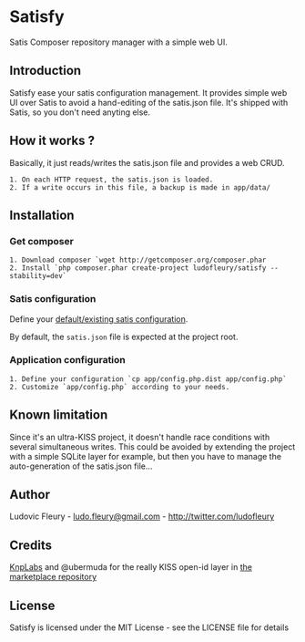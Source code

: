 # Satisfy

Satis Composer repository manager with a simple web UI.

## Introduction

Satisfy ease your satis configuration management. It provides simple web UI over Satis to avoid a hand-editing of the satis.json file. It's shipped with Satis, so you don't need anyting else.

## How it works ?

Basically, it just reads/writes the satis.json file and provides a web CRUD.

    1. On each HTTP request, the satis.json is loaded.
    2. If a write occurs in this file, a backup is made in app/data/

## Installation

### Get composer

    1. Download composer `wget http://getcomposer.org/composer.phar
    2. Install `php composer.phar create-project ludofleury/satisfy --stability=dev`

### Satis configuration

Define your [default/existing satis configuration](http://getcomposer.org/doc/articles/handling-private-packages-with-satis.md).

By default, the `satis.json` file is expected at the project root.

### Application configuration

    1. Define your configuration `cp app/config.php.dist app/config.php`
    2. Customize `app/config.php` according to your needs.

## Known limitation

Since it's an ultra-KISS project, it doesn't handle race conditions with several simultaneous writes.
This could be avoided by extending the project with a simple SQLite layer for example, but then you have to manage the auto-generation of the satis.json file...

## Author

Ludovic Fleury - <ludo.fleury@gmail.com> - <http://twitter.com/ludofleury>

## Credits

[KnpLabs](https://github.com/KnpLabs) and @ubermuda for the really KISS open-id layer in [the marketplace repository](https://github.com/KnpLabs/marketplace)

## License

Satisfy is licensed under the MIT License - see the LICENSE file for details
